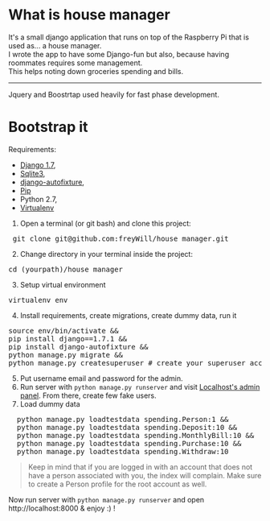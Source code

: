 # What is house manager
It's a small django application that runs on top of the Raspberry Pi that is used as... a house manager.  
I wrote the app to have some Django-fun but also, because having roommates requires some management.  
This helps noting down groceries spending and bills.
***

Jquery and Boostrtap used heavily for fast phase development.

# Bootstrap it

Requirements:
* [Django 1.7](https://docs.djangoproject.com/en/1.7/releases/1.7.1/),
* [Sqlite3](https://www.sqlite.org/),
* [django-autofixture](https://github.com/gregmuellegger/django-autofixture),
* [Pip](https://bootstrap.pypa.io/get-pip.py)
* Python 2.7,
* [Virtualenv](https://virtualenv.pypa.io/en/latest/)

1. Open a terminal (or git bash) and clone this project:
<pre> git clone git@github.com:freyWill/house_manager.git </pre>
2. Change directory in your terminal inside the project:
<pre>cd (yourpath)/house_manager</pre>

3. Setup virtual environment
<pre>virtualenv env</pre>
4. Install requirements, create migrations, create dummy data, run it
<pre>
source env/bin/activate &&
pip install django==1.7.1 &&
pip install django-autofixture &&
python manage.py migrate &&
python manage.py createsuperuser # create your superuser account
</pre>
5. Put username email and password for the admin.
6. Run server with `python manage.py runserver` and visit [Localhost's admin panel](localhost:8000/admin). From there, create few fake users.
7. Load dummy data
<pre>
  python manage.py loadtestdata spending.Person:1 &&
  python manage.py loadtestdata spending.Deposit:10 &&
  python manage.py loadtestdata spending.MonthlyBill:10 &&
  python manage.py loadtestdata spending.Purchase:10 &&
  python manage.py loadtestdata spending.Withdraw:10
</pre>

>Keep in mind that if you are logged in with an account that does not have a person associated with you, the index will complain.
Make sure to create a Person profile for the root account as well.

Now run server with `python manage.py runserver` and open http://localhost:8000 & enjoy :) !

